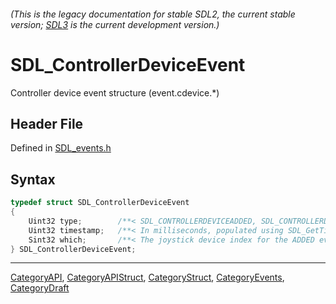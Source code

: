 ###### (This is the legacy documentation for stable SDL2, the current stable version; [SDL3](https://wiki.libsdl.org/SDL3/) is the current development version.)
# SDL_ControllerDeviceEvent

Controller device event structure (event.cdevice.*)

## Header File

Defined in [SDL_events.h](https://github.com/libsdl-org/SDL/blob/SDL2/include/SDL_events.h)

## Syntax

```c
typedef struct SDL_ControllerDeviceEvent
{
    Uint32 type;        /**< SDL_CONTROLLERDEVICEADDED, SDL_CONTROLLERDEVICEREMOVED, SDL_CONTROLLERDEVICEREMAPPED, or SDL_CONTROLLERSTEAMHANDLEUPDATED */
    Uint32 timestamp;   /**< In milliseconds, populated using SDL_GetTicks() */
    Sint32 which;       /**< The joystick device index for the ADDED event, instance id for the REMOVED or REMAPPED event */
} SDL_ControllerDeviceEvent;
```

----
[CategoryAPI](CategoryAPI), [CategoryAPIStruct](CategoryAPIStruct), [CategoryStruct](CategoryStruct), [CategoryEvents](CategoryEvents), [CategoryDraft](CategoryDraft)
<!-- #See the Style Guide for instructions on editing the footer. -->


